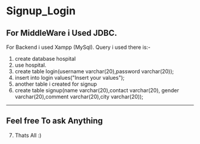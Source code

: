 # Signup_Login

For MiddleWare i Used JDBC.
-----------------------------------------------------
For Backend i used Xampp (MySql).
Query i used there is:-
1. create database hospital
2. use hospital.
3. create table login(username varchar(20),password varchar(20));
4. insert into login values("Insert your values");
5. another table i created for signup 
6. create table signup(name varchar(20),contact varchar(20), gender varchar(20),comment varchar(20),city varchar(20));
--------------------------------------------
Feel free To ask Anything
-----------------------------------------------------
7. Thats All :)
